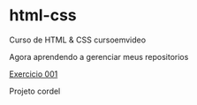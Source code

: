 # html-css
 Curso de HTML & CSS cursoemvideo

 Agora aprendendo a gerenciar meus repositorios
 
 <a href="https://vinniciusgabriel.github.io/html-css/desafios/d12/index.html">Exercicio 001</a>

 <a herf= "https://vinniciusgabriel.github.io/html-css/desafios/d12b/index.html" >Projeto cordel</a>
